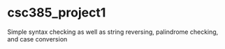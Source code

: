 # csc385_project1
Simple syntax checking as well as string reversing, palindrome checking, and case conversion 
